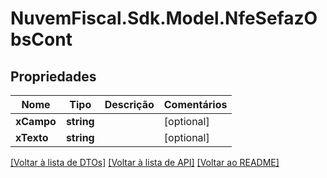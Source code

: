 # NuvemFiscal.Sdk.Model.NfeSefazObsCont

## Propriedades

Nome | Tipo | Descrição | Comentários
------------ | ------------- | ------------- | -------------
**xCampo** | **string** |  | [optional] 
**xTexto** | **string** |  | [optional] 

[[Voltar à lista de DTOs]](../README.md#documentation-for-models) [[Voltar à lista de API]](../README.md#documentation-for-api-endpoints) [[Voltar ao README]](../README.md)

